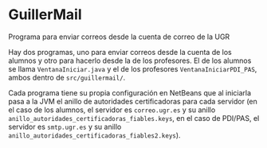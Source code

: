 # GuillerMail
Programa para enviar correos desde la cuenta de correo de la UGR

Hay dos programas, uno para enviar correos desde la cuenta de los alumnos y otro para hacerlo desde la de los profesores.
El de los alumnos se llama `VentanaIniciar.java` y el de los profesores `VentanaIniciarPDI_PAS`, ambos dentro de `src/guillermail/`.

Cada programa tiene su propia configuración en NetBeans que al iniciarla pasa a la JVM el anillo de autoridades certificadoras para cada servidor (en el caso de los alumnos, el servidor es `correo.ugr.es` y su anillo `anillo_autoridades_certificadoras_fiables.keys`, en el caso de PDI/PAS, el servidor es `smtp.ugr.es` y su anillo `anillo_autoridades_certificadoras_fiables2.keys`).

